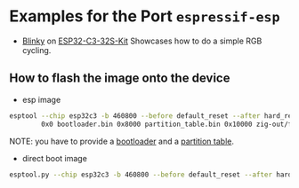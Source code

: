 # Examples for the Port `espressif-esp`

- [Blinky](src/blinky.zig) on [ESP32-C3-32S-Kit](https://www.waveshare.com/wiki/ESP-C3-32S-Kit)
  Showcases how to do a simple RGB cycling.

## How to flash the image onto the device

- esp image

```sh
esptool --chip esp32c3 -b 460800 --before default_reset --after hard_reset write_flash \
        0x0 bootloader.bin 0x8000 partition_table.bin 0x10000 zig-out/firmware/esp32_c3_blinky.bin
```
NOTE: you have to provide a [bootloader](https://docs.espressif.com/projects/esp-idf/en/stable/esp32c3/api-guides/bootloader.html) and a [partition table](https://docs.espressif.com/projects/esp-idf/en/stable/esp32c3/api-guides/partition-tables.html).

- direct boot image

```sh
esptool.py --chip esp32c3 -b 460800 --before default_reset --after hard_reset write_flash 0x0 zig-out/firmware/esp32_c3_direct_boot_blinky.bin
```
